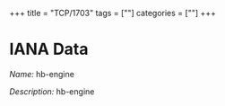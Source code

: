 +++
title = "TCP/1703"
tags = [""]
categories = [""]
+++

# IANA Data

_Name:_ hb-engine

_Description:_ hb-engine

